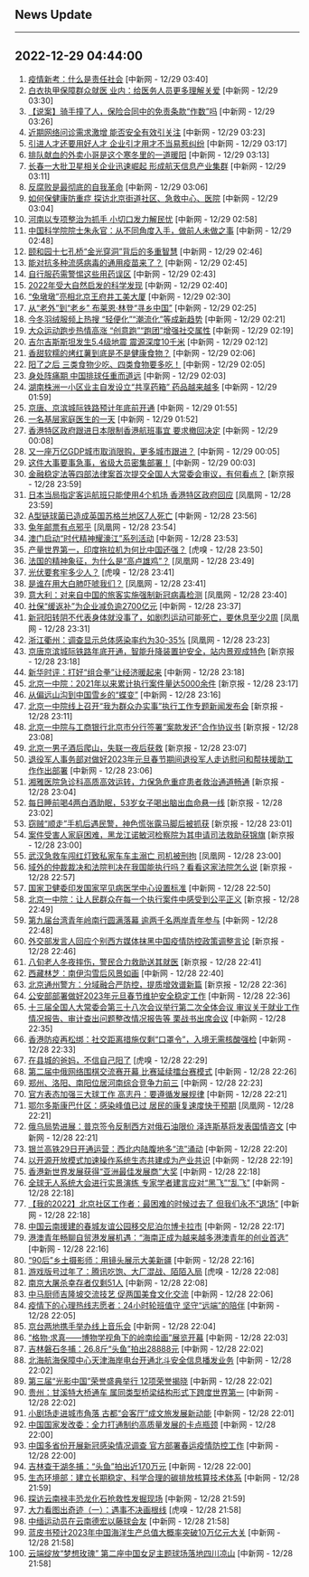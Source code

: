 ## News Update
---
2022-12-29 04:44:00
---
1. <a target="_blank" href="http://www.chinanews.com//gn/2022/12-29/9923379.shtml">疫情新考：什么是责任社会</a> [中新网 - 12/29 03:40]
2. <a target="_blank" href="http://www.chinanews.com//gn/2022/12-29/9923378.shtml">白衣执甲保障群众就医 业内：给医务人员更多理解关爱</a> [中新网 - 12/29 03:30]
3. <a target="_blank" href="http://www.chinanews.com//sh/2022/12-29/9923377.shtml">【说案】骑手撞了人，保险合同中的免责条款“作数”吗</a> [中新网 - 12/29 03:26]
4. <a target="_blank" href="http://www.chinanews.com//sh/2022/12-29/9923376.shtml">近期网络问诊需求激增 能否安全有效引关注</a> [中新网 - 12/29 03:23]
5. <a target="_blank" href="http://www.chinanews.com//sh/2022/12-29/9923375.shtml">引进人才还要用好人才 企业引才用才不当易惹纠纷</a> [中新网 - 12/29 03:17]
6. <a target="_blank" href="http://www.chinanews.com//gn/2022/12-29/9923374.shtml">排队献血的外卖小哥是这个寒冬里的一道暖阳</a> [中新网 - 12/29 03:13]
7. <a target="_blank" href="http://www.chinanews.com//cj/2022/12-29/9923373.shtml">长春一大批卫星相关企业迅速崛起 形成航天信息产业集群</a> [中新网 - 12/29 03:11]
8. <a target="_blank" href="http://www.chinanews.com//gn/2022/12-29/9923372.shtml">反腐败是最彻底的自我革命</a> [中新网 - 12/29 03:06]
9. <a target="_blank" href="http://www.chinanews.com//gn/2022/12-29/9923371.shtml">如何保健康防重症 探访北京街道社区、急救中心、医院</a> [中新网 - 12/29 03:04]
10. <a target="_blank" href="http://www.chinanews.com//gn/2022/12-29/9923370.shtml">河南以专项整治为抓手 小切口发力解民忧</a> [中新网 - 12/29 02:58]
11. <a target="_blank" href="http://www.chinanews.com//gn/2022/12-29/9923369.shtml">中国科学院院士朱永官：从不同角度入手，做前人未做之事</a> [中新网 - 12/29 02:48]
12. <a target="_blank" href="http://www.chinanews.com//cul/2022/12-29/9923368.shtml">颐和园十七孔桥“金光穿洞”背后的多重智慧</a> [中新网 - 12/29 02:46]
13. <a target="_blank" href="http://www.chinanews.com//sh/2022/12-29/9923367.shtml">能对抗多种流感病毒的通用疫苗来了？</a> [中新网 - 12/29 02:45]
14. <a target="_blank" href="http://www.chinanews.com//sh/2022/12-29/9923366.shtml">自行服药需警惕这些用药误区</a> [中新网 - 12/29 02:43]
15. <a target="_blank" href="http://www.chinanews.com//gj/2022/12-29/9923365.shtml">2022年受大自然启发的科学发现</a> [中新网 - 12/29 02:40]
16. <a target="_blank" href="http://www.chinanews.com//sh/2022/12-29/9923363.shtml">“兔墩墩”亮相北京王府井工美大厦</a> [中新网 - 12/29 02:30]
17. <a target="_blank" href="http://www.chinanews.com//sh/2022/12-29/9923362.shtml">从“老外”到“老乡” 布莱恩·林登“寻乡中国”</a> [中新网 - 12/29 02:25]
18. <a target="_blank" href="http://www.chinanews.com//cj/2022/12-29/9923361.shtml">今冬羽绒服频上热搜 “轻便化”“潮流化”等成新趋势</a> [中新网 - 12/29 02:21]
19. <a target="_blank" href="http://www.chinanews.com//ty/2022/12-29/9923360.shtml">大众运动跑步热情高涨 “创意跑”“跑团”增强社交属性</a> [中新网 - 12/29 02:19]
20. <a target="_blank" href="http://www.chinanews.com//gj/2022/12-29/9923359.shtml">吉尔吉斯斯坦发生5.4级地震 震源深度10千米</a> [中新网 - 12/29 02:12]
21. <a target="_blank" href="http://www.chinanews.com//life/2022/12-29/9923358.shtml">香甜软糯的烤红薯到底是不是健康食物？</a> [中新网 - 12/29 02:06]
22. <a target="_blank" href="http://www.chinanews.com//life/2022/12-29/9923357.shtml">阳了之后 三类食物少吃、四类食物要多吃！</a> [中新网 - 12/29 02:05]
23. <a target="_blank" href="http://www.chinanews.com//ty/2022/12-29/9923356.shtml">身处阵痛期 中国排球任重而道远</a> [中新网 - 12/29 02:03]
24. <a target="_blank" href="http://www.chinanews.com//sh/2022/12-29/9923355.shtml">湖南株洲一小区业主自发设立“共享药箱” 药品越来越多</a> [中新网 - 12/29 01:59]
25. <a target="_blank" href="http://www.chinanews.com//cj/2022/12-29/9923354.shtml">京唐、京滨城际铁路预计年底前开通</a> [中新网 - 12/29 01:55]
26. <a target="_blank" href="http://www.chinanews.com//sh/2022/12-29/9923353.shtml">一名基层家庭医生的一天</a> [中新网 - 12/29 01:52]
27. <a target="_blank" href="http://www.chinanews.com//dwq/2022/12-29/9923352.shtml">香港特区政府跟进日本限制香港航班事宜 要求撤回决定</a> [中新网 - 12/29 00:08]
28. <a target="_blank" href="http://www.chinanews.com//cj/2022/12-29/9923351.shtml">又一座万亿GDP城市取消限购，更多城市跟进？</a> [中新网 - 12/29 00:05]
29. <a target="_blank" href="http://www.chinanews.com//gn/2022/12-29/9923350.shtml">这件大事要事急事，省级大员密集部署！</a> [中新网 - 12/29 00:03]
30. <a target="_blank" href="https://www.bjnews.com.cn/detail-167223907514403.html">金融稳定法等四部法律案首次提交全国人大常委会审议，有何看点？</a> [新京报 - 12/28 23:59]
31. <a target="_blank" href="https://news.ifeng.com/c/8M7gPnPxo1n">日本当局指定客运航班只能使用4个机场 香港特区政府回应</a> [凤凰网 - 12/28 23:59]
32. <a target="_blank" href="http://www.chinanews.com//gj/2022/12-28/9923349.shtml">A型链球菌已造成英国苏格兰地区7人死亡</a> [中新网 - 12/28 23:56]
33. <a target="_blank" href="https://news.ifeng.com/c/8M7gPnPxo11">兔年邮票有点邪乎</a> [凤凰网 - 12/28 23:54]
34. <a target="_blank" href="http://www.chinanews.com//dwq/2022/12-28/9923348.shtml">澳门启动“时代精神耀濠江”系列活动</a> [中新网 - 12/28 23:53]
35. <a target="_blank" href="https://www.huxiu.com/article/754556.html">产量世界第一，印度拖拉机为何比中国还强？</a> [虎嗅 - 12/28 23:50]
36. <a target="_blank" href="https://news.ifeng.com/c/8M7gaga14wn">法国的精神象征，为什么是“高卢雄鸡”？</a> [凤凰网 - 12/28 23:49]
37. <a target="_blank" href="https://www.huxiu.com/article/755010.html">光伏要套牢多少人？</a> [虎嗅 - 12/28 23:41]
38. <a target="_blank" href="https://news.ifeng.com/c/8M7gPnPxnxj">是谁在用大白肺吓唬我们？</a> [凤凰网 - 12/28 23:41]
39. <a target="_blank" href="https://news.ifeng.com/c/8M7g7v621TZ">意大利：对来自中国的旅客实施强制新冠病毒检测</a> [凤凰网 - 12/28 23:40]
40. <a target="_blank" href="http://www.chinanews.com//cj/2022/12-28/9923347.shtml">社保“缓返补”为企业减负逾2700亿元</a> [中新网 - 12/28 23:37]
41. <a target="_blank" href="https://news.ifeng.com/c/8M7g7v621S5">新冠阳转阴不代表身体就没事了，如剧烈运动可能死亡，要休息至少2周</a> [凤凰网 - 12/28 23:31]
42. <a target="_blank" href="https://news.ifeng.com/c/8M7f5nVLpKq">浙江衢州：调查显示总体感染率约为30-35%</a> [凤凰网 - 12/28 23:23]
43. <a target="_blank" href="https://www.bjnews.com.cn/detail-167223491514333.html">京唐京滨城际铁路年底开通，智能升降装置护安全，站内景观成特色</a> [新京报 - 12/28 23:18]
44. <a target="_blank" href="http://www.chinanews.com//cj/2022/12-28/9923345.shtml">新华时评：打好“组合拳”让经济暖起来</a> [中新网 - 12/28 23:18]
45. <a target="_blank" href="https://www.bjnews.com.cn/detail-1672241279169508.html">北京一中院：2021年以来累计执行案件量达5000余件</a> [新京报 - 12/28 23:17]
46. <a target="_blank" href="http://www.chinanews.com//sh/2022/12-28/9923344.shtml">从偏远山沟到中国雪乡的“蝶变”</a> [中新网 - 12/28 23:16]
47. <a target="_blank" href="https://www.bjnews.com.cn/detail-1672241288168325.html">北京一中院线上召开“我为群众办实事”执行工作专题新闻发布会</a> [新京报 - 12/28 23:11]
48. <a target="_blank" href="https://www.bjnews.com.cn/detail-1672241321168326.html">北京一中院与工商银行北京市分行签署“案款发还”合作协议书</a> [新京报 - 12/28 23:08]
49. <a target="_blank" href="https://www.bjnews.com.cn/detail-1672241333169509.html">北京一男子酒后爬山，失联一夜后获救</a> [新京报 - 12/28 23:07]
50. <a target="_blank" href="http://www.chinanews.com//gn/2022/12-28/9923343.shtml">退役军人事务部对做好2023年元旦春节期间退役军人走访慰问和帮扶援助工作作出部署</a> [中新网 - 12/28 23:06]
51. <a target="_blank" href="https://www.bjnews.com.cn/detail-1672241349169510.html">湘雅医院急诊科高质高效运转，力保急危重症患者救治通道畅通</a> [新京报 - 12/28 23:04]
52. <a target="_blank" href="https://www.bjnews.com.cn/detail-1672241357168327.html">每日睡前喝4两白酒助眠，53岁女子喝出脑出血命悬一线</a> [新京报 - 12/28 23:02]
53. <a target="_blank" href="https://www.bjnews.com.cn/detail-1672241372168328.html">窃贼“顺走”手机后遇民警，神色慌张露马脚后被抓获</a> [新京报 - 12/28 23:01]
54. <a target="_blank" href="https://www.bjnews.com.cn/detail-1672241380169511.html">案件受害人家庭困难，黑龙江诺敏河检察院为其申请司法救助获锦旗</a> [新京报 - 12/28 23:00]
55. <a target="_blank" href="https://news.ifeng.com/c/8M7dmAAz5SQ">武汉急救车闯红灯致私家车车主溺亡 司机被刑拘</a> [凤凰网 - 12/28 23:00]
56. <a target="_blank" href="https://www.bjnews.com.cn/detail-1672241401168329.html">域外的仲裁裁决和法院判决在我国能执行吗？看看这家法院怎么说</a> [新京报 - 12/28 22:57]
57. <a target="_blank" href="http://www.chinanews.com//gn/2022/12-28/9923342.shtml">国家卫健委印发国家罕见病医学中心设置标准</a> [中新网 - 12/28 22:50]
58. <a target="_blank" href="https://www.bjnews.com.cn/detail-1672241427168330.html">北京一中院：让人民群众在每一个执行案件中感受到公平正义</a> [新京报 - 12/28 22:49]
59. <a target="_blank" href="http://www.chinanews.com//gn/2022/12-28/9923341.shtml">第九届台湾青年岭南行圆满落幕 逾两千名两岸青年参与</a> [中新网 - 12/28 22:48]
60. <a target="_blank" href="https://www.bjnews.com.cn/detail-167223827114398.html">外交部发言人回应个别西方媒体抹黑中国疫情防控政策调整言论</a> [新京报 - 12/28 22:46]
61. <a target="_blank" href="https://www.bjnews.com.cn/detail-1672241435168331.html">八旬老人冬夜摔伤，警民合力救助送其就医</a> [新京报 - 12/28 22:41]
62. <a target="_blank" href="http://www.chinanews.com//sh/shipin/cns-d/2022/12-28/news946816.shtml">西藏林芝：南伊沟雪后风景如画</a> [中新网 - 12/28 22:40]
63. <a target="_blank" href="https://www.bjnews.com.cn/detail-167223551914352.html">北京通州警方：分域融合严防控，提质增效谱新篇</a> [新京报 - 12/28 22:36]
64. <a target="_blank" href="http://www.chinanews.com//gn/2022/12-28/9923335.shtml">公安部部署做好2023年元旦春节维护安全稳定工作</a> [中新网 - 12/28 22:36]
65. <a target="_blank" href="http://www.chinanews.com//gn/2022/12-28/9923337.shtml">十三届全国人大常委会第三十八次会议举行第二次全体会议 审议关于就业工作情况报告、审计查出问题整改情况报告等 栗战书出席会议</a> [中新网 - 12/28 22:35]
66. <a target="_blank" href="http://www.chinanews.com//dwq/2022/12-28/9923336.shtml">香港防疫再松绑：社交距离措施仅剩“口罩令”，入境无需核酸强检</a> [中新网 - 12/28 22:33]
67. <a target="_blank" href="https://www.huxiu.com/article/755047.html">在县城的爸妈，不信自己阳了</a> [虎嗅 - 12/28 22:29]
68. <a target="_blank" href="http://www.chinanews.com//ty/2022/12-28/9923295.shtml">第二届中俄网络围棋交流赛开幕 比赛延续擂台赛模式</a> [中新网 - 12/28 22:26]
69. <a target="_blank" href="http://www.chinanews.com//cj/2022/12-28/9923327.shtml">郑州、洛阳、南阳位居河南综合竞争力前三</a> [中新网 - 12/28 22:23]
70. <a target="_blank" href="http://www.chinanews.com//ty/2022/12-28/9923312.shtml">官方表态加强三大球工作 高志丹：要遵循发展规律</a> [中新网 - 12/28 22:21]
71. <a target="_blank" href="https://news.ifeng.com/c/8M7b3QiZrqB">鄂尔多斯康巴什区：感染峰值已过 居民的康复速度快于预期</a> [凤凰网 - 12/28 22:21]
72. <a target="_blank" href="http://www.chinanews.com//gj/2022/12-28/9923324.shtml">俄乌局势进展：普京签令反制西方对俄石油限价 泽连斯基将发表国情咨文</a> [中新网 - 12/28 22:21]
73. <a target="_blank" href="http://www.chinanews.com//cj/2022/12-28/9923328.shtml">银兰高铁29日开通运营：西北内陆腹地多“流”涌动</a> [中新网 - 12/28 22:20]
74. <a target="_blank" href="http://www.chinanews.com//cj/2022/12-28/9923334.shtml">以开源开放模式加速操作系统生态共建成为产业共识</a> [中新网 - 12/28 22:19]
75. <a target="_blank" href="http://www.chinanews.com//dwq/2022/12-28/9923332.shtml">香港新世界发展获得“亚洲最佳发展商”大奖</a> [中新网 - 12/28 22:18]
76. <a target="_blank" href="http://www.chinanews.com//sh/2022/12-28/9923326.shtml">全球无人系统大会进行实景演练 专家学者建言应对“黑飞”“乱飞”</a> [中新网 - 12/28 22:18]
77. <a target="_blank" href="http://www.chinanews.com//sh/shipin/cns/2022/12-28/news946815.shtml">【我的2022】北京社区工作者：最困难的时候过去了 但我们永不“退场”</a> [中新网 - 12/28 22:18]
78. <a target="_blank" href="http://www.chinanews.com//gn/2022/12-28/9923329.shtml">中国云南援建的春城友谊公园移交尼泊尔博卡拉市</a> [中新网 - 12/28 22:17]
79. <a target="_blank" href="http://www.chinanews.com//dwq/2022/12-28/9923331.shtml">港澳青年畅聊自贸港发展机遇：“海南正成为越来越多港澳青年的创业首选”</a> [中新网 - 12/28 22:16]
80. <a target="_blank" href="http://www.chinanews.com//sh/2022/12-28/9923330.shtml">“90后”乡土摄影师：用镜头展示大美新疆</a> [中新网 - 12/28 22:16]
81. <a target="_blank" href="https://www.huxiu.com/article/754895.html">游戏版号过年了：腾讯吃饱、大厂混战、陌陌入局</a> [虎嗅 - 12/28 22:08]
82. <a target="_blank" href="http://www.chinanews.com//sh/2022/12-28/9923325.shtml">南京大屠杀幸存者仅剩51人</a> [中新网 - 12/28 22:08]
83. <a target="_blank" href="http://www.chinanews.com//hr/2022/12-28/9923299.shtml">中马厨师吉隆坡交流技艺 促两国美食文化交流</a> [中新网 - 12/28 22:06]
84. <a target="_blank" href="http://www.chinanews.com//shipin/cns/2022/12-28/news946814.shtml">疫情下的心理热线志愿者：24小时轮班值守 坚守“远端”的陪伴</a> [中新网 - 12/28 22:05]
85. <a target="_blank" href="http://www.chinanews.com//cul/2022/12-28/9923309.shtml">京台两地携手举办线上音乐会</a> [中新网 - 12/28 22:04]
86. <a target="_blank" href="http://www.chinanews.com//cul/2022/12-28/9923308.shtml">“格物·求真——博物学视角下的岭南绘画”展览开幕</a> [中新网 - 12/28 22:03]
87. <a target="_blank" href="http://www.chinanews.com//sh/shipin/cns-d/2022/12-28/news946809.shtml">吉林磐石冬捕：26.8斤“头鱼”拍出28888元</a> [中新网 - 12/28 22:02]
88. <a target="_blank" href="http://www.chinanews.com//gn/2022/12-28/9923311.shtml">北海航海保障中心天津海岸电台开通北斗安全信息播发业务</a> [中新网 - 12/28 22:02]
89. <a target="_blank" href="http://www.chinanews.com//cul/2022/12-28/9923283.shtml">第三届“光影中国”荣誉盛典举行 12项荣誉揭晓</a> [中新网 - 12/28 22:02]
90. <a target="_blank" href="http://www.chinanews.com//sh/shipin/cns-d/2022/12-28/news946810.shtml">贵州：甘溪特大桥通车 属同类型桥梁结构形式下跨度世界第一</a> [中新网 - 12/28 22:02]
91. <a target="_blank" href="http://www.chinanews.com//cul/2022/12-28/9923280.shtml">小剧场走进城市角落 古都“会客厅”成文旅发展新动能</a> [中新网 - 12/28 22:01]
92. <a target="_blank" href="http://www.chinanews.com//cj/2022/12-28/9923318.shtml">中国国家发改委：全力打通制约高质量发展的卡点瓶颈</a> [中新网 - 12/28 22:00]
93. <a target="_blank" href="http://www.chinanews.com//gn/2022/12-28/9923305.shtml">中国多省份开展新冠感染情况调查 官方部署春运疫情防控工作</a> [中新网 - 12/28 22:00]
94. <a target="_blank" href="http://www.chinanews.com//sh/shipin/cns-d/2022/12-28/news946813.shtml">吉林查干湖冬捕：“头鱼”拍出近170万元</a> [中新网 - 12/28 22:00]
95. <a target="_blank" href="http://www.chinanews.com//cj/2022/12-28/9923317.shtml">生态环境部：建立长期稳定、科学合理的碳排放核算技术体系</a> [中新网 - 12/28 21:59]
96. <a target="_blank" href="http://www.chinanews.com//shipin/cns-d/2022/12-28/news946808.shtml">探访云南禄丰恐龙化石抢救性发掘现场</a> [中新网 - 12/28 21:59]
97. <a target="_blank" href="https://www.huxiu.com/article/754914.html">大力看图出奇迹（一）：遇事不决画根线</a> [虎嗅 - 12/28 21:58]
98. <a target="_blank" href="http://www.chinanews.com//ty/shipin/cns-d/2022/12-28/news946807.shtml">中缅运动员在云南德宏以藤球会友</a> [中新网 - 12/28 21:58]
99. <a target="_blank" href="http://www.chinanews.com//cj/2022/12-28/9923314.shtml">蓝皮书预计2023年中国海洋生产总值大概率突破10万亿元大关</a> [中新网 - 12/28 21:58]
100. <a target="_blank" href="http://www.chinanews.com//ty/shipin/cns-d/2022/12-28/news946806.shtml">云端绽放“梦想玫瑰” 第二座中国女足主题球场落地四川凉山</a> [中新网 - 12/28 21:58]
